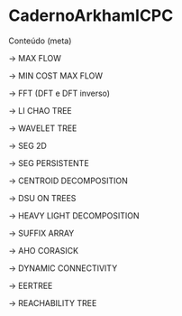 # CadernoArkhamICPC

Conteúdo (meta)

-> MAX FLOW

-> MIN COST MAX FLOW

-> FFT (DFT e DFT inverso)

-> LI CHAO TREE

-> WAVELET TREE

-> SEG 2D

-> SEG PERSISTENTE

-> CENTROID DECOMPOSITION

-> DSU ON TREES

-> HEAVY LIGHT DECOMPOSITION

-> SUFFIX ARRAY

-> AHO CORASICK

-> DYNAMIC CONNECTIVITY

-> EERTREE

-> REACHABILITY TREE
